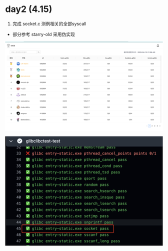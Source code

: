# day2 (4.15)

1. 完成 socket.c 测例相关的全部syscall

- 部分参考 starry-old 采用伪实现

![](../../asserts/0410/7.jpg ':class=myImageClass')

![](../../asserts/0410/8.jpg ':class=myImageClass')
